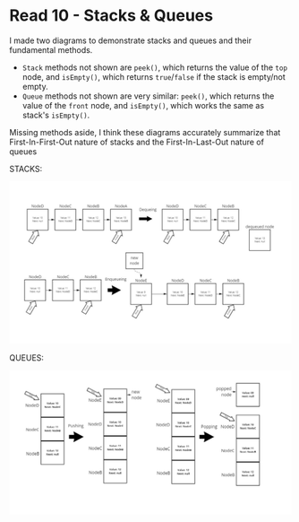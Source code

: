 # Read 10 - Stacks & Queues

I made two diagrams to demonstrate stacks and queues and their fundamental methods.

- `Stack` methods not shown are `peek()`, which returns the value of the `top` node, and `isEmpty()`, which returns `true`/`false` if the stack is empty/not empty.
- `Queue` methods not shown are very similar: `peek()`, which returns the value of the `front` node, and `isEmpty()`, which works the same as stack's `isEmpty()`.

Missing methods aside, I think these diagrams accurately summarize that First-In-First-Out nature of stacks and the First-In-Last-Out nature of queues

STACKS:

![Stacks diagram](./read-10-queue-diagram.jpg)

QUEUES:

![Queues diagram](./read-10-stacks-diagram.jpg)
